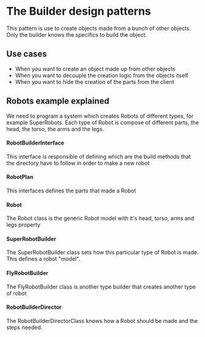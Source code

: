 # The Builder design patterns

This pattern is use to create objects made from a bunch of other objects.
Only the builder knows the specifics to build the object.

## Use cases

- When you want to create an object made up from other objects
- When you want to decouple the creation logic from the objects itself
- When you want to hide the creation of the parts from the client

## Robots example explained

We need to program a system which creates Robots of different types, for example SuperRobots.
Each type of Robot is compose of different parts, the head, the torso, the arms and the legs.


#### RobotBuilderInterface

This interface is responsible of defining which are the build methods that the directory have
to follow in order to make a new robot

#### RobotPlan

This interfaces defines the parts that made a Robot

#### Robot

The Robot class is the generic Robot model with it's head, torso, arms and legs property

#### SuperRobotBuilder

The SuperRobotBuilder class sets how this particular type of Robot is made. This defines a 
robot "model".

#### FlyRobotBuilder

The FlyRobotBuilder class is another type builder that creates another type of robot 

#### RobotBuilderDirector

The RobotBuilderDirectorClass knows how a Robot should be made and the steps needed.
